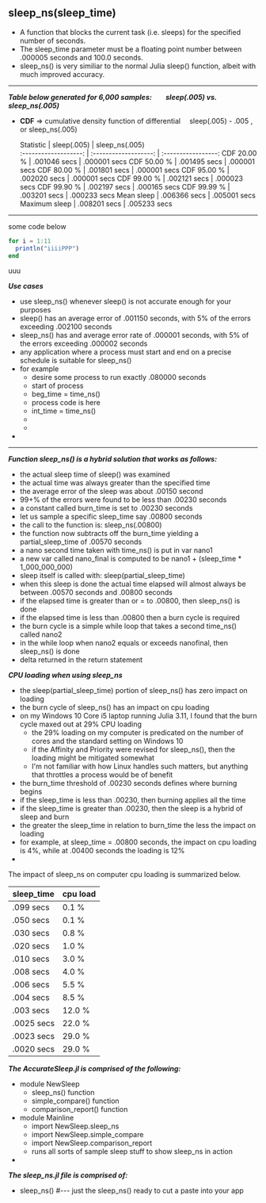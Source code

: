 ## sleep_ns(sleep_time)
* A function that blocks the current task (i.e. sleeps) for the specified number of seconds.
* The sleep_time parameter must be a floating point number between .000005 seconds and 100.0 seconds.
* sleep_ns() is very similiar to the normal Julia sleep() function, albeit with much improved accuracy.


-----------
***Table below generated for 6,000 samples:  `   ` sleep(.005)  vs.  sleep_ns(.005)***
* **CDF** => cumulative density function of differential `  `sleep(.005) - .005 , or sleep_ns(.005)

  Statistic            |   sleep(.005)           | sleep_ns(.005)                 
:-------------------:  |  :-------------------:  | :-----------------:
CDF 20.00 %            |  .001046 secs           |  .000001 secs
CDF 50.00 %            |  .001495 secs           |  .000001 secs
CDF 80.00 %            |  .001801 secs           |  .000001 secs
CDF 95.00 %            |  .002020 secs           |  .000001 secs
CDF 99.00 %            |  .002121 secs           |  .000023 secs
CDF 99.90 %            |  .002197 secs           |  .000165 secs
CDF 99.99 %            |  .003201 secs           |  .000233 secs
Mean sleep             |  .006366 secs           |  .005001 secs
Maximum sleep          |  .008201 secs           |  .005233 secs


----------


some code below
```julia
for i = 1:11
  println("iiiiPPP")
end
```

uuu

***Use cases***
* use sleep_ns() whenever sleep() is not accurate enough for your purposes
* sleep() has an average error of .001150 seconds, with 5% of the errors exceeding .002100 seconds
* sleep_ns() has and average error rate of .000001 seconds, with 5% of the errors exceeding .000002 seconds
* any application where a process must start and end on a precise schedule is suitable for sleep_ns()
* for example
  * desire some process to run exactly .080000 seconds
  * start of process
  * beg_time = time_ns()
  * process code is here
  * int_time = time_ns()
  * 
  * 
* 

-------------


***Function sleep_ns() is a hybrid solution that works as follows:*** 
  * the actual sleep time of sleep() was examined
  * the actual time was always greater than the specified time
  * the average error of the sleep was about .00150 second
  * 99+% of the errors were found to be less than .00230 seconds
  * a constant called burn_time is set to .00230 seconds
  * let us sample a specific sleep_time say .00800 seconds
  * the call to the function is:  sleep_ns(.00800)
  * the function now subtracts off the burn_time yielding a partial_sleep_time of .00570 seconds
  * a nano second time taken with time_ns() is put in var nano1
  * a new var called nano_final is computed to be nano1 + (sleep_time * 1_000_000_000)
  * sleep itself is called with:  sleep(partial_sleep_time)
  * when this sleep is done the actual time elapsed will almost always be between .00570 seconds and .00800 seconds
  * if the elapsed time is greater than or = to .00800, then sleep_ns() is done
  * if the elapsed time is less than .00800 then a burn cycle is required
  * the burn cycle is a simple while loop that takes a second time_ns() called nano2
  * in the while loop when nano2 equals or exceeds nanofinal, then sleep_ns() is done
  * delta returned in the return statement 
  
***CPU loading when using sleep_ns***
* the sleep(partial_sleep_time) portion of sleep_ns() has zero impact on loading
* the burn cycle of sleep_ns() has an impact on cpu loading
* on my Windows 10 Core i5 laptop running Julia 3.11, I found that the burn cycle maxed out at 29% CPU loading
  * the 29% loading on my computer is predicated on the number of cores and the standard setting on Windows 10
  * if the Affinity and Priority were revised for sleep_ns(), then the loading might be mitigated somewhat
  * I'm not familiar with how Linux handles such matters, but anything that throttles a process would be of benefit
* the burn_time threshold of .00230 seconds defines where burning begins
* if the sleep_time is less than .00230, then burning applies all the time
* if the sleep_time is greater than .00230, then the sleep is a hybrid of sleep and burn
* the greater the sleep_time in relation to burn_time the less the impact on loading
* for example, at sleep_time = .00800 seconds, the impact on cpu loading is 4%, while at .00400 seconds the loading is 12%
* 






The impact of sleep_ns on computer cpu loading is summarized below.

sleep_time   |        cpu load  
-----------  |        --------  
  .099 secs  |         0.1 %
  .050 secs  |         0.1 %    
  .030 secs  |         0.8 %
  .020 secs  |         1.0 %
  .010 secs  |         3.0 %
  .008 secs  |         4.0 %
  .006 secs  |         5.5 %
  .004 secs  |         8.5 %
  .003 secs  |        12.0 %
  .0025 secs |        22.0 %
  .0023 secs |        29.0 %
  .0020 secs |        29.0 %
  
  
 
 
 ***The AccurateSleep.jl is comprised of the following:***
 * module NewSleep
   * sleep_ns() function
   * simple_compare() function
   * comparison_report() function
 * module Mainline
   * import NewSleep.sleep_ns
   * import NewSleep.simple_compare
   * import NewSleep.comparison_report
   * runs all sorts of sample sleep stuff to show sleep_ns in action
 * 

***The sleep_ns.jl file is comprised of:***
* sleep_ns()   #--- just the sleep_ns() ready to cut a paste into your app

